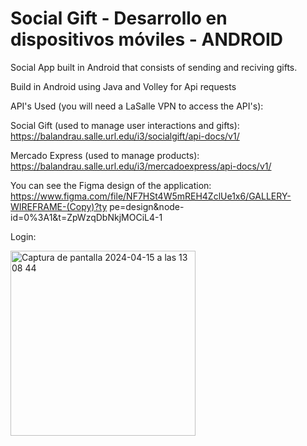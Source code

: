 # Social Gift - Desarrollo en dispositivos móviles - ANDROID
Social App built in Android that consists of sending and reciving gifts.

Build in Android using Java and Volley for Api requests

API's Used (you will need a LaSalle VPN to access the API's):

Social Gift (used to manage user interactions and gifts): https://balandrau.salle.url.edu/i3/socialgift/api-docs/v1/

Mercado Express (used to manage products): https://balandrau.salle.url.edu/i3/mercadoexpress/api-docs/v1/

You can see the Figma design of the application: https://www.figma.com/file/NF7HSt4W5mREH4ZclUe1x6/GALLERY-WIREFRAME-(Copy)?ty pe=design&node-id=0%3A1&t=ZpWzqDbNkjMOCiL4-1


Login:

<img width="296" alt="Captura de pantalla 2024-04-15 a las 13 08 44" src="https://github.com/OscarRD22/Social_Gift/assets/118936787/2397c5f6-3aa3-4a1b-86b4-00aafc5f6656">

